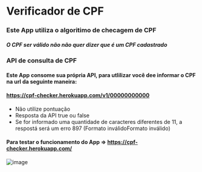 # Verificador de CPF

### Este App utiliza o algoritimo de checagem de CPF

##### O CPF ser válido não não quer dizer que é um CPF cadastrado

### API de consulta de CPF

#### Este App consome sua própria API, para utlilizar você dee informar o CPF na url da seguinte maneira:
#### https://cpf-checker.herokuapp.com/v1/00000000000 

<ul>
  <li>Não utilize pontuação</li>
  <li>Resposta da API true ou false</li>
  <li>Se for informado uma quantidade de caracteres diferentes de 11, a respostá será um erro 897 (Formato inválidoFormato inválido)</li>
</ul>

#### Para testar o funcionamento do App => https://cpf-checker.herokuapp.com/

![image](https://user-images.githubusercontent.com/36743233/172264500-2f200a12-e6ef-4f22-bea7-57d4f4a010f9.png)
